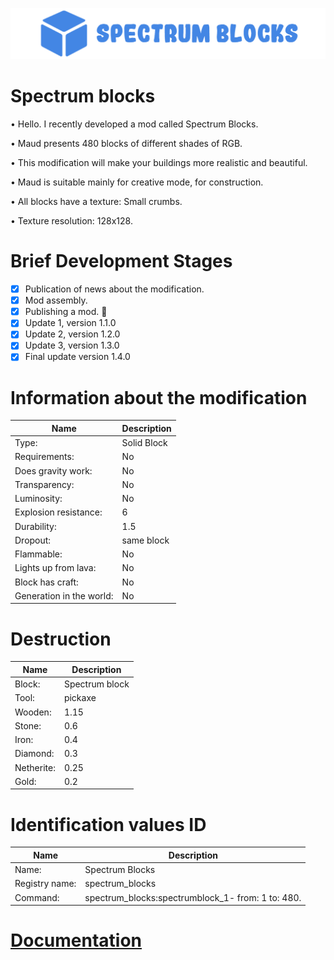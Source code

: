 ![Spectrum_Blocks_logo](img/Spectrum_Blocks_logo.png)

# Spectrum blocks

• Hello. I recently developed a mod called Spectrum Blocks.

• Maud presents 480 blocks of different shades of RGB.

• This modification will make your buildings more realistic and beautiful.

• Maud is suitable mainly for creative mode, for construction.

• All blocks have a texture: Small crumbs.

• Texture resolution: 128x128.

# Brief Development Stages

- [x] Publication of news about the modification.
- [x] Mod assembly.
- [x] Publishing a mod. :tada:
- [X] Update 1, version 1.1.0
- [X] Update 2, version 1.2.0
- [X] Update 3, version 1.3.0
- [X] Final update version 1.4.0

# Information about the modification

| Name | Description |
| --- | --- |
| Type: | Solid Block |
| Requirements: | No |
| Does gravity work: | No |
| Transparency: | No |
| Luminosity: | No |
| Explosion resistance: | 6 |
| Durability: | 1.5 |
| Dropout: | same block |
| Flammable: | No |
| Lights up from lava: | No |
| Block has craft: | No |
| Generation in the world: | No |

# Destruction

| Name | Description |
| --- | --- |
| Block: | Spectrum block |
| Tool: | pickaxe |
| Wooden: | 1.15 |
| Stone: | 0.6 |
| Iron: | 0.4 |
| Diamond: | 0.3 |
| Netherite: | 0.25 |
| Gold: | 0.2 |

# Identification values ID

| Name | Description |
| --- | --- |
| Name: | Spectrum Blocks |
| Registry name: | spectrum_blocks |
| Command: | spectrum_blocks:spectrumblock_1- from: 1 to: 480. |

# [Documentation](https://github.com/Kisonix-Dev/Spectrum-Blocks/wiki/Documentation)
